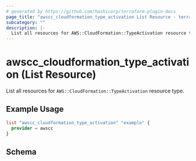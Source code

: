 ```yaml
---
# generated by https://github.com/hashicorp/terraform-plugin-docs
page_title: "awscc_cloudformation_type_activation List Resource - terraform-provider-awscc"
subcategory: ""
description: |-
  List all resources for AWS::CloudFormation::TypeActivation resource type.
---
```


# awscc_cloudformation_type_activation (List Resource)

List all resources for `AWS::CloudFormation::TypeActivation` resource type.

## Example Usage

```terraform
list "awscc_cloudformation_type_activation" "example" {
  provider = awscc
}
```

<!-- schema generated by tfplugindocs -->
## Schema
